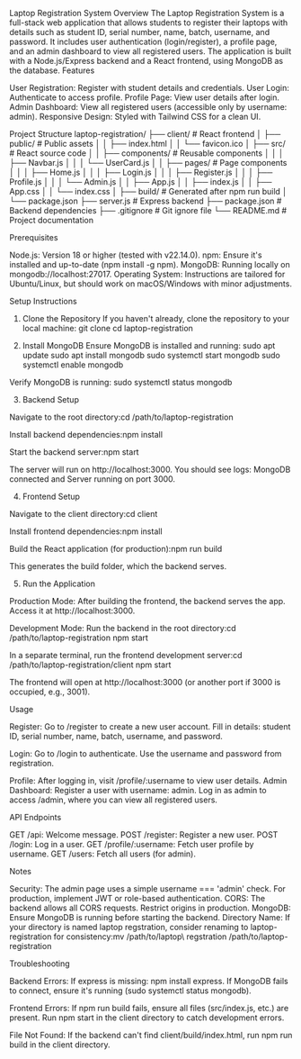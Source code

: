 Laptop Registration System
Overview
The Laptop Registration System is a full-stack web application that allows students to register their laptops with details such as student ID, serial number, name, batch, username, and password. It includes user authentication (login/register), a profile page, and an admin dashboard to view all registered users. The application is built with a Node.js/Express backend and a React frontend, using MongoDB as the database.
Features

User Registration: Register with student details and credentials.
User Login: Authenticate to access profile.
Profile Page: View user details after login.
Admin Dashboard: View all registered users (accessible only by username: admin).
Responsive Design: Styled with Tailwind CSS for a clean UI.

Project Structure
laptop-registration/
├── client/                   # React frontend
│   ├── public/              # Public assets
│   │   ├── index.html
│   │   └── favicon.ico
│   ├── src/                 # React source code
│   │   ├── components/      # Reusable components
│   │   │   ├── Navbar.js
│   │   │   └── UserCard.js
│   │   ├── pages/           # Page components
│   │   │   ├── Home.js
│   │   │   ├── Login.js
│   │   │   ├── Register.js
│   │   │   ├── Profile.js
│   │   │   └── Admin.js
│   │   ├── App.js
│   │   ├── index.js
│   │   ├── App.css
│   │   └── index.css
│   ├── build/               # Generated after npm run build
│   └── package.json
├── server.js                # Express backend
├── package.json             # Backend dependencies
├── .gitignore               # Git ignore file
└── README.md                # Project documentation

Prerequisites

Node.js: Version 18 or higher (tested with v22.14.0).
npm: Ensure it's installed and up-to-date (npm install -g npm).
MongoDB: Running locally on mongodb://localhost:27017.
Operating System: Instructions are tailored for Ubuntu/Linux, but should work on macOS/Windows with minor adjustments.

Setup Instructions
1. Clone the Repository
If you haven't already, clone the repository to your local machine:
git clone <repository-url>
cd laptop-registration

2. Install MongoDB
Ensure MongoDB is installed and running:
sudo apt update
sudo apt install mongodb
sudo systemctl start mongodb
sudo systemctl enable mongodb

Verify MongoDB is running:
sudo systemctl status mongodb

3. Backend Setup

Navigate to the root directory:cd /path/to/laptop-registration


Install backend dependencies:npm install


Start the backend server:npm start


The server will run on http://localhost:3000.
You should see logs: MongoDB connected and Server running on port 3000.



4. Frontend Setup

Navigate to the client directory:cd client


Install frontend dependencies:npm install


Build the React application (for production):npm run build


This generates the build folder, which the backend serves.



5. Run the Application

Production Mode:
After building the frontend, the backend serves the app. Access it at http://localhost:3000.


Development Mode:
Run the backend in the root directory:cd /path/to/laptop-registration
npm start


In a separate terminal, run the frontend development server:cd /path/to/laptop-registration/client
npm start


The frontend will open at http://localhost:3000 (or another port if 3000 is occupied, e.g., 3001).



Usage

Register: Go to /register to create a new user account.
Fill in details: student ID, serial number, name, batch, username, and password.


Login: Go to /login to authenticate.
Use the username and password from registration.


Profile: After logging in, visit /profile/:username to view user details.
Admin Dashboard:
Register a user with username: admin.
Log in as admin to access /admin, where you can view all registered users.



API Endpoints

GET /api: Welcome message.
POST /register: Register a new user.
POST /login: Log in a user.
GET /profile/:username: Fetch user profile by username.
GET /users: Fetch all users (for admin).

Notes

Security: The admin page uses a simple username === 'admin' check. For production, implement JWT or role-based authentication.
CORS: The backend allows all CORS requests. Restrict origins in production.
MongoDB: Ensure MongoDB is running before starting the backend.
Directory Name: If your directory is named laptop regstration, consider renaming to laptop-registration for consistency:mv /path/to/laptop\ regstration /path/to/laptop-registration



Troubleshooting

Backend Errors:
If express is missing: npm install express.
If MongoDB fails to connect, ensure it's running (sudo systemctl status mongodb).


Frontend Errors:
If npm run build fails, ensure all files (src/index.js, etc.) are present.
Run npm start in the client directory to catch development errors.


File Not Found: If the backend can't find client/build/index.html, run npm run build in the client directory.

